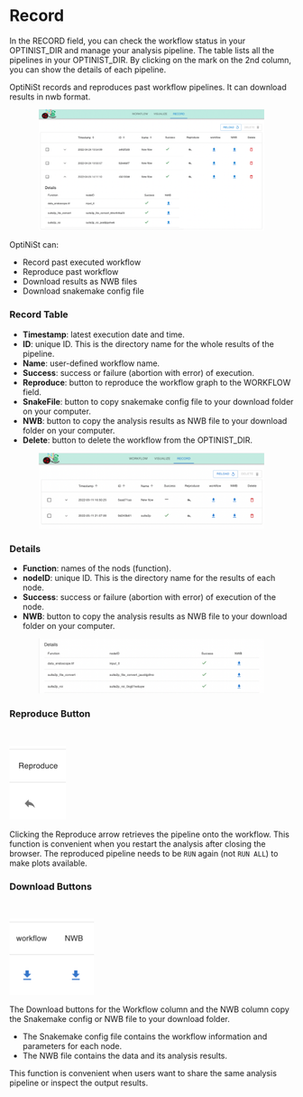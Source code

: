 Record
=================
In the RECORD field, you can check the workflow status in your OPTINIST_DIR and manage your analysis pipeline. The table lists all the pipelines in your OPTINIST_DIR. By clicking on the mark on the 2nd column, you can show the details of each pipeline.

OptiNiSt records and reproduces past workflow pipelines. It can download results in nwb format.
<br>
<p align="center">
<img width="400px" src="../_static/record/whole.png" alt="Whole"/>
</p>


OptiNiSt can:
- Record past executed workflow
- Reproduce past workflow
- Download results as NWB files
- Download snakemake config file

### Record Table
- **Timestamp**: latest execution date and time.
- **ID**: unique ID. This is the directory name for the whole results of the pipeline.
- **Name**: user-defined workflow name.
- **Success**: success or failure (abortion with error) of execution.
- **Reproduce**: button to reproduce the workflow graph to the WORKFLOW field. 
- **SnakeFile**: button to copy snakemake config file to your download folder on your computer.
- **NWB**: button to copy the analysis results as NWB file to your download folder on your computer.
- **Delete**: button to delete the workflow from the OPTINIST_DIR.

<p align="center">
<img width="400px" src="../_static/record/components/table.png" alt="Table"/>
</p>


### Details
- **Function**: names of the nods (function).
- **nodeID**: unique ID. This is the directory name for the results of each node.
- **Success**: success or failure (abortion with error) of execution of the node.
- **NWB**: button to copy the analysis results as NWB file to your download folder on your computer.

<p align="center">
<img width="400px" src="../_static/record/components/details.png" alt="Details"/>
</p>

### Reproduce Button

<br>
<p align="left">
<img width="100px" src="../_static/tutorials/fig41_reproduce.png" alt="Whole" />
</p>

Clicking the Reproduce arrow retrieves the pipeline onto the workflow. This function is convenient when you restart the analysis after closing the browser. The reproduced pipeline needs to be `RUN` again (not `RUN ALL`) to make plots available.

### Download Buttons

<br>
<p align="left">
<img width="150px" src="../_static/tutorials/fig42_workflownwb.png" alt="Whole" />
</p>

The Download buttons for the Workflow column and the NWB column copy the Snakemake config or NWB file to your download folder. 

- The Snakemake config file contains the workflow information and parameters for each node. 
- The NWB file contains the data and its analysis results. 

This function is convenient when users want to share the same analysis pipeline or inspect the output results.
